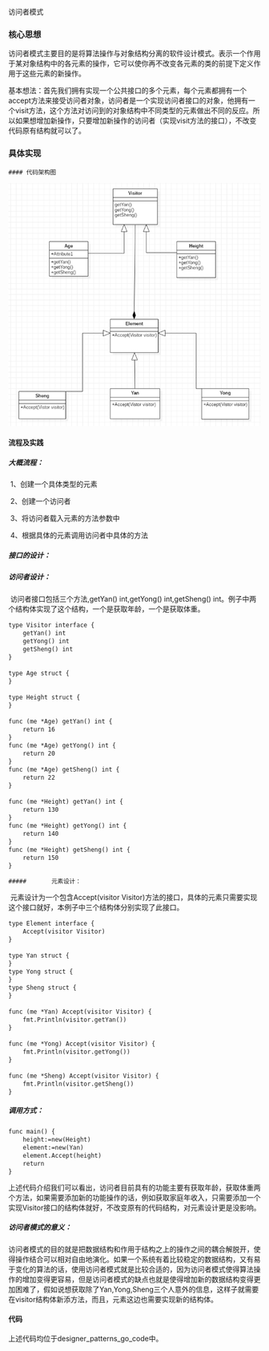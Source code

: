 访问者模式

### 核心思想

​	访问者模式主要目的是将算法操作与对象结构分离的软件设计模式。表示一个作用于某对象结构中的各元素的操作，它可以使你再不改变各元素的类的前提下定义作用于这些元素的新操作。

​	基本想法：首先我们拥有实现一个公共接口的多个元素，每个元素都拥有一个accept方法来接受访问者对象，访问者是一个实现访问者接口的对象，他拥有一个visit方法，这个方法对访问到的对象结构中不同类型的元素做出不同的反应。所以如果想增加新操作，只要增加新操作的访问者（实现visit方法的接口），不改变代码原有结构就可以了。

### 具体实现

	#### 代码架构图



![](访问者模式.PNG)



#### 流程及实践

##### 		大概流程：

​	1、创建一个具体类型的元素

​	2、创建一个访问者

​	3、将访问者载入元素的方法参数中

​	4、根据具体的元素调用访问者中具体的方法

##### 		接口的设计：

##### 		访问者设计：

​		访问者接口包括三个方法,getYan() int,getYong() int,getSheng() int。例子中两个结构体实现了这个结构，一个是获取年龄，一个是获取体重。		

```
type Visitor interface {
	getYan() int
	getYong() int
	getSheng() int
}

type Age struct {
}

type Height struct {
}

func (me *Age) getYan() int {
	return 16
}
func (me *Age) getYong() int {
	return 20
}
func (me *Age) getSheng() int {
	return 22
}

func (me *Height) getYan() int {
	return 130
}
func (me *Height) getYong() int {
	return 140
}
func (me *Height) getSheng() int {
	return 150
}
```

	##### 		元素设计：

​		元素设计为一个包含Accept(visitor Visitor)方法的接口，具体的元素只需要实现这个接口就好，本例子中三个结构体分别实现了此接口。

```
type Element interface {
	Accept(visitor Visitor)
}

type Yan struct {
}
type Yong struct {
}
type Sheng struct {
}

func (me *Yan) Accept(visitor Visitor) {
	fmt.Println(visitor.getYan())
}

func (me *Yong) Accept(visitor Visitor) {
	fmt.Println(visitor.getYong())
}

func (me *Sheng) Accept(visitor Visitor) {
	fmt.Println(visitor.getSheng())
}

```

##### 		调用方式：

```
func main() {
	height:=new(Height)
	element:=new(Yan)
	element.Accept(height)
	return
}

```

​	上述代码介绍我们可以看出，访问者目前具有的功能主要有获取年龄，获取体重两个方法，如果需要添加新的功能操作的话，例如获取家庭年收入，只需要添加一个实现Visitor接口的结构体就好，不改变原有的代码结构，对元素设计更是没影响。

##### 		访问者模式的意义：

​		访问者模式的目的就是把数据结构和作用于结构之上的操作之间的耦合解脱开，使得操作结合可以相对自由地演化。如果一个系统有着比较稳定的数据结构，又有易于变化的算法的话，使用访问者模式就是比较合适的，因为访问者模式使得算法操作的增加变得更容易，但是访问者模式的缺点也就是使得增加新的数据结构变得更加困难了，假如说想获取除了Yan,Yong,Sheng三个人意外的信息，这样子就需要在visitor结构体新添方法，而且，元素这边也需要实现新的结构体。



#### 代码

上述代码均位于designer_patterns_go_code中。

